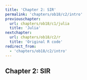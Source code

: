 ```yaml
---
title: 'Chapter 2: SIR'
permalink: 'chapters/ob18/c2/intro'
previouschapter:
  url: chapters/ob18/c1/julia
  title: 'Julia'
nextchapter:
  url: chapters/ob18/c2/r
  title: 'Original R code'
redirect_from:
  - 'chapters/ob18/c2/intro'
---
```

## Chapter 2: SIR
